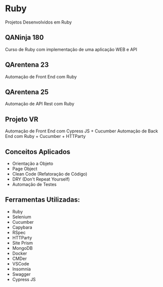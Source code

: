 # Ruby
Projetos Desenvolvidos em Ruby

## QANinja 180
Curso de Ruby com implementação de uma aplicação WEB e API

## QArentena 23
Automação de Front End com Ruby

## QArentena 25
Automação de API Rest com Ruby

## Projeto VR
Automação de Front End com Cypress JS + Cucumber
Automação de Back End com Ruby + Cucumber + HTTParty

## Conceitos Aplicados
- Orientação a Objeto
- Page Object
- Clean Code (Refatoração de Código)
- DRY (Don't Repeat Yourself)
- Automação de Testes

## Ferramentas Utilizadas:
- Ruby
- Selenium
- Cucumber
- Capybara
- RSpec
- HTTParty
- Site Prism
- MongoDB
- Docker
- CMDer
- VSCode
- Insomnia
- Swagger
- Cypress JS